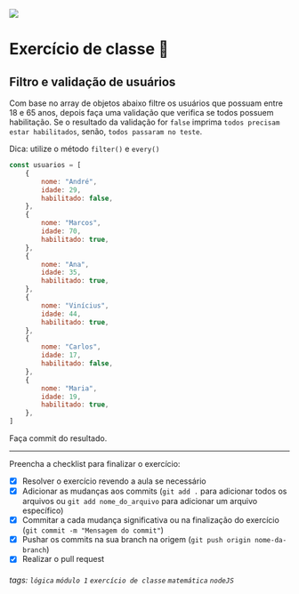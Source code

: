 ![](https://i.imgur.com/xG74tOh.png)

# Exercício de classe 🏫

## Filtro e validação de usuários

Com base no array de objetos abaixo filtre os usuários que possuam entre 18 e 65 anos, depois faça uma validação que verifica se todos possuem habilitação. Se o resultado da validação for `false` imprima `todos precisam estar habilitados`, senão, `todos passaram no teste`.

Dica: utilize o método `filter()` e `every()`

```javascript
const usuarios = [
    {
        nome: "André",
        idade: 29,
        habilitado: false,
    },
    {
        nome: "Marcos",
        idade: 70,
        habilitado: true,
    },
    {
        nome: "Ana",
        idade: 35,
        habilitado: true,
    },
    {
        nome: "Vinícius",
        idade: 44,
        habilitado: true,
    },
    {
        nome: "Carlos",
        idade: 17,
        habilitado: false,
    },
    {
        nome: "Maria",
        idade: 19,
        habilitado: true,
    },
]
```

Faça commit do resultado.

---

Preencha a checklist para finalizar o exercício:

-   [x] Resolver o exercício revendo a aula se necessário
-   [x] Adicionar as mudanças aos commits (`git add .` para adicionar todos os arquivos ou `git add nome_do_arquivo` para adicionar um arquivo específico)
-   [x] Commitar a cada mudança significativa ou na finalização do exercício (`git commit -m "Mensagem do commit"`)
-   [x] Pushar os commits na sua branch na origem (`git push origin nome-da-branch`)
-   [x] Realizar o pull request

###### tags: `lógica` `módulo 1` `exercício de classe` `matemática` `nodeJS`
